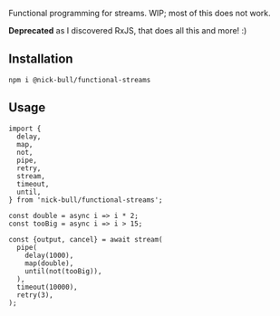 Functional programming for streams. WIP; most of this does not work.

**Deprecated** as I discovered RxJS, that does all this and more! :) 

## Installation

```
npm i @nick-bull/functional-streams
```

## Usage

```
import {
  delay,
  map,
  not,
  pipe,
  retry,
  stream,
  timeout,
  until,
} from 'nick-bull/functional-streams';

const double = async i => i * 2;
const tooBig = async i => i > 15;

const {output, cancel} = await stream(
  pipe(
    delay(1000),
    map(double),
    until(not(tooBig)),
  ),
  timeout(10000),
  retry(3),
);
```

